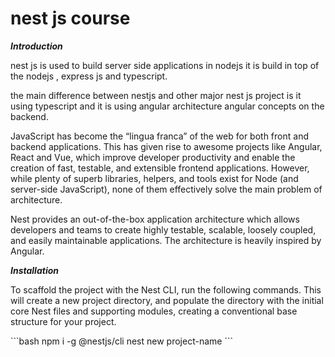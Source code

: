 # nest js course 

***Introduction***

nest js is used to build server side applications in nodejs it is build in top of the nodejs
, express js and typescript.

the main difference between nestjs and other major nest js project is it using typescript and it is using angular architecture angular concepts on the backend.

JavaScript has become the “lingua franca” of the web for both front and backend applications. This has given rise to awesome projects like Angular, React and Vue, which improve developer productivity and enable the creation of fast, testable, and extensible frontend applications. However, while plenty of superb libraries, helpers, and tools exist for Node (and server-side JavaScript), none of them effectively solve the main problem of architecture.

Nest provides an out-of-the-box application architecture which allows developers and teams to create highly testable, scalable, loosely coupled, and easily maintainable applications. The architecture is heavily inspired by Angular.

***Installation***

To scaffold the project with the Nest CLI, run the following commands. This will create a new project directory, and populate the directory with the initial core Nest files and supporting modules, creating a conventional base structure for your project. 

\`\`\`bash
npm i -g @nestjs/cli
nest new project-name
\`\`\`





